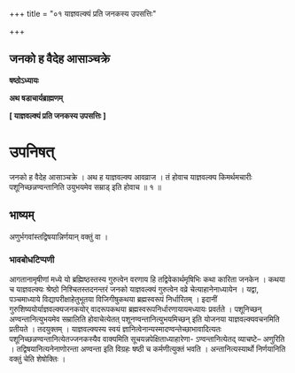 +++
title = "०१ याज्ञवल्क्यं प्रति जनकस्य उपसत्तिः"

+++


## जनको ह वैदेह आसाञ्चक्रे

**षष्ठोऽध्यायः**

**अथ षडाचार्यब्राह्मणम्**

**\[ याज्ञवल्क्यं प्रति जनकस्य उपसत्तिः \]**

# **उपनिषत्**

जनको ह वैदेह आसाञ्चक्रे । अथ ह याज्ञवल्क्य आवव्राज । तं होवाच याज्ञवल्क्य किमर्थमचारीः पशूनिच्छन्नण्वन्तानिति उयुभयमेव सम्राड् इति होवाच ॥ १ ॥

## **भाष्यम्**

अणुर्भगवांस्तद्विषयान्निर्णयान् वक्तुं वा ।

### **भावबोधटिप्पणी**

आगतानामृषीणां मध्ये यो ब्रह्मिष्ठस्तस्य गुरुत्वेन वरणाय हि तद्विवेकार्थमृषिभिः कथा कारिता जनकेन । कथया च याज्ञवल्क्यः श्रेष्ठो निश्चितस्तदनन्तरं जनको याज्ञवल्क्यं गुरुत्वेन वव्रे चेत्याहानेनाध्यायेन । यद्वा, पञ्चमाध्याये विद्यापरीक्षाहेतुभूतया विजिगीषुकथया ब्रह्मस्वरूपं निर्धारितम् । इदानीं गुरुशिष्ययोर्याज्ञवल्क्यजनकयोर् वादरूपकथया ब्रह्मस्वरूपनिर्धारणायायमध्यायः प्रवर्तते । पशूनिच्छन् अण्वन्तानित्युभयमेव सम्रालिति होवाचेत्येतत् पशूनण्वन्तानित्युभयमिच्छन् इति योजनया याज्ञवल्क्यवचनमिति प्रतीयते । तदयुक्तम् । याज्ञवल्क्यस्य स्वयं ज्ञानित्वेनान्यस्मादण्वन्तेच्छाभावादित्यतः पशूनिच्छन्नण्वन्तानित्येतज्जनकस्यैव वाक्यमिति सूचयन्नपेक्षिताध्याहारेणा- ऽण्वन्तानित्येतद् व्याचष्टे– अणुरिति । तद्विषयानित्यनेनाणोरन्ता अण्वन्ता इति विग्रहः षष्ठी च कर्मणीत्युक्तं भवति । अन्तानित्यस्यार्थो निर्णयानिति वक्तुं चेति शेषोक्तिः ।

